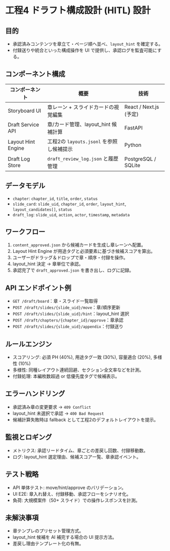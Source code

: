 # 工程4 ドラフト構成設計 (HITL) 設計

## 目的
- 承認済みコンテンツを章立て・ページ順へ並べ、`layout_hint` を確定する。
- 付録送りや統合といった構成操作を UI で提供し、承認ログを監査可能にする。

## コンポーネント構成
| コンポーネント | 概要 | 技術 |
| --- | --- | --- |
| Storyboard UI | 章レーン + スライドカードの視覚編集 | React / Next.js (予定) |
| Draft Service API | 章/カード管理、layout_hint 候補計算 | FastAPI |
| Layout Hint Engine | 工程2の `layouts.jsonl` を参照し候補提示 | Python |
| Draft Log Store | `draft_review_log.json` と履歴管理 | PostgreSQL / SQLite |

## データモデル
- `chapter`: `chapter_id`, `title`, `order`, `status`
- `slide_card`: `slide_uid`, `chapter_id`, `order`, `layout_hint`, `layout_candidates[]`, `status`
- `draft_log`: `slide_uid`, `action`, `actor`, `timestamp`, `metadata`

## ワークフロー
1. `content_approved.json` から候補カードを生成し章レーンへ配置。  
2. Layout Hint Engine が用途タグと必須要素に基づき候補スコアを算出。  
3. ユーザーがドラッグ＆ドロップで章・順序・付録を操作。  
4. layout_hint 決定 → 章単位で承認。  
5. 承認完了で `draft_approved.json` を書き出し、ログに記録。

## API エンドポイント例
- `GET /draft/board`：章・スライド一覧取得
- `POST /draft/slides/{slide_uid}/move`：章/順序更新
- `POST /draft/slides/{slide_uid}/hint`：layout_hint 選択
- `POST /draft/chapters/{chapter_id}/approve`：章承認
- `POST /draft/slides/{slide_uid}/appendix`：付録送り

## ルールエンジン
- スコアリング: 必須 PH (40%), 用途タグ一致 (30%), 容量適合 (20%), 多様性 (10%)
- 多様性: 同種レイアウト連続回避、セクション全文率などを計測。
- 付録処理: 本編枚数超過 or 低優先度タグで候補表示。

## エラーハンドリング
- 承認済み章の変更要求 → `409 Conflict`
- layout_hint 未選択で承認 → `400 Bad Request`
- 候補計算失敗時は fallback として工程2のデフォルトレイアウトを提示。

## 監視とロギング
- メトリクス: 承認リードタイム、章ごとの差戻し回数、付録移動数。
- ログ: layout_hint 選定理由、候補スコア一覧、章承認イベント。

## テスト戦略
- API 単体テスト: move/hint/approve のバリデーション。
- UI E2E: 章入れ替え、付録移動、承認フローをシナリオ化。
- 負荷: 大規模案件（50+ スライド）での操作レスポンスを計測。

## 未解決事項
- 章テンプレのプリセット管理方式。
- layout_hint 候補を AI 補完する場合の UI 提示方法。
- 差戻し理由テンプレート化の有無。
